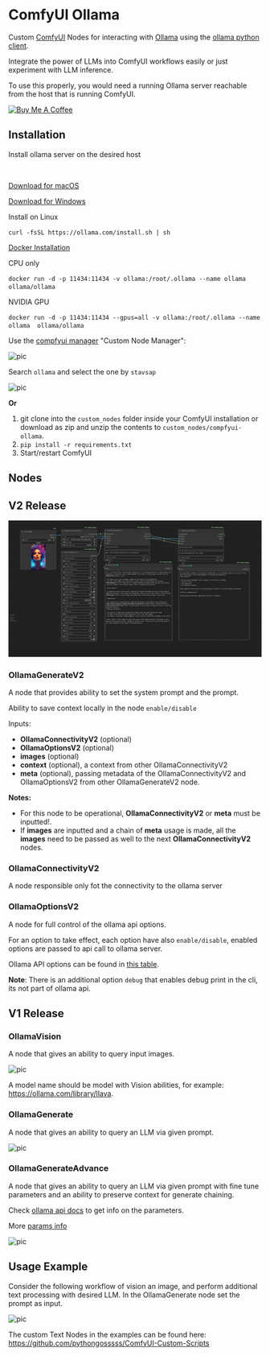 # ComfyUI Ollama

Custom [ComfyUI](https://github.com/comfyanonymous/ComfyUI) Nodes for interacting with [Ollama](https://ollama.com/) using the [ollama python client](https://github.com/ollama/ollama-python).

Integrate the power of LLMs into ComfyUI workflows easily or just experiment with LLM inference.

To use this properly, you would need a running Ollama server reachable from the host that is running ComfyUI.

<a href="https://www.buymeacoffee.com/stavsapq" target="_blank"><img src="https://cdn.buymeacoffee.com/buttons/default-orange.png" alt="Buy Me A Coffee" height="40" width="174"></a>

## Installation

Install ollama server on the desired host

<a href="https://ollama.com/" target="_blank">
  <img src="https://img.shields.io/badge/v0.4.5-green.svg?style=for-the-badge&labelColor=gray&label=Ollama&color=blue" alt=""/>
</a>

<a href="https://ollama.com/download/Ollama-darwin.zip" target="_blank">Download for macOS</a>

<a href="https://ollama.com/download/OllamaSetup.exe" target="_blank">Download for Windows</a>

Install on Linux

```shell 
curl -fsSL https://ollama.com/install.sh | sh
```

<a href="https://hub.docker.com/r/ollama/ollama" target="_blank">Docker Installation</a>

CPU only

```shell
docker run -d -p 11434:11434 -v ollama:/root/.ollama --name ollama ollama/ollama
```

NVIDIA GPU

```shell
docker run -d -p 11434:11434 --gpus=all -v ollama:/root/.ollama --name ollama  ollama/ollama
```

Use the [compfyui manager](https://github.com/ltdrdata/ComfyUI-Manager) "Custom Node Manager":

![pic](.meta/InstallViaManager.png)

Search `ollama` and select the one by `stavsap`

![pic](.meta/manager-install.png)

**Or**

1. git clone into the ```custom_nodes``` folder inside your ComfyUI installation or download as zip and unzip the contents to ```custom_nodes/compfyui-ollama```.
2. `pip install -r requirements.txt`
3. Start/restart ComfyUI

## Nodes

## V2 Release

![pic](.meta/v2.png)

### OllamaGenerateV2

A node that provides ability to set the system prompt and the prompt.

Ability to save context locally in the node `enable/disable`

Inputs:

- **OllamaConnectivityV2** (optional)
- **OllamaOptionsV2** (optional)
- **images** (optional)
- **context** (optional), a context from other OllamaConnectivityV2
- **meta** (optional), passing metadata of the OllamaConnectivityV2 and OllamaOptionsV2 from other OllamaGenerateV2 node.

**Notes:** 

- For this node to be operational, **OllamaConnectivityV2** or **meta** must be inputted!.
- If **images** are inputted and a chain of **meta** usage is made, all the **images** need to be passed as well to the next **OllamaConnectivityV2** nodes.

### OllamaConnectivityV2

A node responsible only fot the connectivity to the ollama server

### OllamaOptionsV2

A node for full control of the ollama api options.

For an option to take effect, each option have also `enable/disable`, enabled options are passed to api call to ollama server.

Ollama API options can be found in [this table](https://github.com/ollama/ollama/blob/main/docs/modelfile.md#valid-parameters-and-values).

**Note**: There is an additional option `debug` that enables debug print in the cli, its not part of ollama api.

## V1 Release

### OllamaVision

A node that gives an ability to query input images. 

![pic](.meta/OllamaVision.png)

A model name should be model with Vision abilities, for example: https://ollama.com/library/llava.

### OllamaGenerate

A node that gives an ability to query an LLM via given prompt. 

![pic](.meta/OllamaGenerate.png)

### OllamaGenerateAdvance

A node that gives an ability to query an LLM via given prompt with fine tune parameters and an ability to preserve context for generate chaining. 

Check [ollama api docs](https://github.com/ollama/ollama/blob/main/docs/api.md#generate-a-completion) to get info on the parameters.

More [params info](https://github.com/ollama/ollama/blob/main/docs/modelfile.md#parameter)

![pic](.meta/generate-advance.png)

## Usage Example

Consider the following workflow of vision an image, and perform additional text processing with desired LLM. In the OllamaGenerate node set the prompt as input.

![pic](.meta/CombinedUsage1.png)

The custom Text Nodes in the examples can be found here: https://github.com/pythongosssss/ComfyUI-Custom-Scripts
